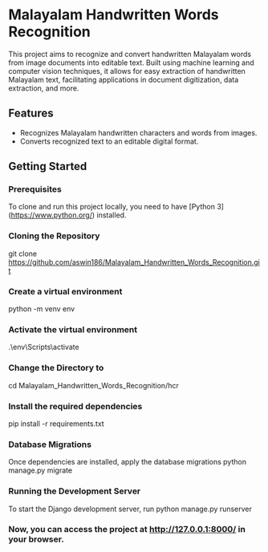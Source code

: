 # Malayalam Handwritten Words Recognition
This project aims to recognize and convert handwritten Malayalam words from image documents into editable text. Built using machine learning and computer vision techniques, it allows for easy extraction of handwritten Malayalam text, facilitating applications in document digitization, data extraction, and more.

## Features
- Recognizes Malayalam handwritten characters and words from images.
- Converts recognized text to an editable digital format.

## Getting Started

### Prerequisites
To clone and run this project locally, you need to have [Python 3] (https://www.python.org/) installed.

### Cloning the Repository
git clone https://github.com/aswin186/Malayalam_Handwritten_Words_Recognition.git

### Create a virtual environment
python -m venv env

### Activate the virtual environment
.\env\Scripts\activate

### Change the Directory to
cd Malayalam_Handwritten_Words_Recognition/hcr

### Install the required dependencies
pip install -r requirements.txt

### Database Migrations
Once dependencies are installed, apply the database migrations
python manage.py migrate

### Running the Development Server
To start the Django development server, run
python manage.py runserver

### Now, you can access the project at http://127.0.0.1:8000/ in your browser.
